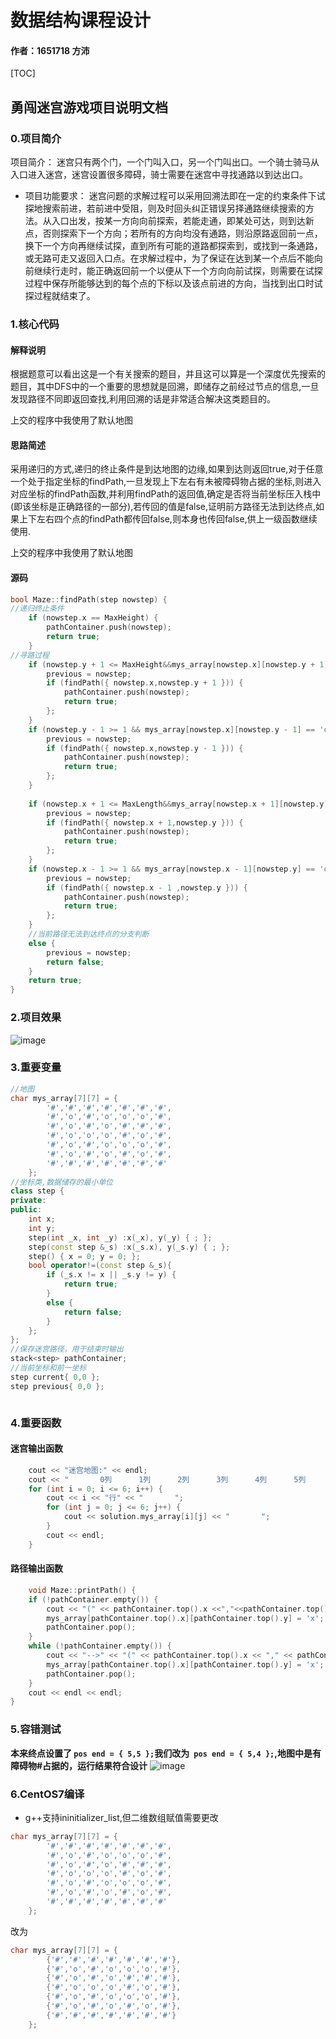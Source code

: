# 数据结构课程设计

#### 作者：1651718 方沛

[TOC]



## 勇闯迷宫游戏项目说明文档

### 0.项目简介
项目简介：
迷宫只有两个门，一个门叫入口，另一个门叫出口。一个骑士骑马从入口进入迷宫，迷宫设置很多障碍，骑士需要在迷宫中寻找通路以到达出口。

- 项目功能要求：
迷宫问题的求解过程可以采用回溯法即在一定的约束条件下试探地搜索前进，若前进中受阻，则及时回头纠正错误另择通路继续搜索的方法。从入口出发，按某一方向向前探索，若能走通，即某处可达，则到达新点，否则探索下一个方向；若所有的方向均没有通路，则沿原路返回前一点，换下一个方向再继续试探，直到所有可能的道路都探索到，或找到一条通路，或无路可走又返回入口点。在求解过程中，为了保证在达到某一个点后不能向前继续行走时，能正确返回前一个以便从下一个方向向前试探，则需要在试探过程中保存所能够达到的每个点的下标以及该点前进的方向，当找到出口时试探过程就结束了。



### 1.核心代码
#### 解释说明
根据题意可以看出这是一个有关搜索的题目，并且这可以算是一个深度优先搜索的题目，其中DFS中的一个重要的思想就是回溯，即储存之前经过节点的信息,一旦发现路径不同即返回查找,利用回溯的话是非常适合解决这类题目的。

上交的程序中我使用了默认地图
#### 思路简述
采用递归的方式,递归的终止条件是到达地图的边缘,如果到达则返回true,对于任意一个处于指定坐标的findPath,一旦发现上下左右有未被障碍物占据的坐标,则进入对应坐标的findPath函数,并利用findPath的返回值,确定是否将当前坐标压入栈中(即该坐标是正确路径的一部分),若传回的值是false,证明前方路径无法到达终点,如果上下左右四个点的findPath都传回false,则本身也传回false,供上一级函数继续使用.

上交的程序中我使用了默认地图
#### 源码
```c++
bool Maze::findPath(step nowstep) {
//递归终止条件
	if (nowstep.x == MaxHeight) {
		pathContainer.push(nowstep);
		return true;
	}
//寻路过程
	if (nowstep.y + 1 <= MaxHeight&&mys_array[nowstep.x][nowstep.y + 1] == 'o'&&previous != step{ nowstep.x ,nowstep.y + 1 }) {
		previous = nowstep;
		if (findPath({ nowstep.x,nowstep.y + 1 })) {
			pathContainer.push(nowstep);
			return true;
		};
	}
	if (nowstep.y - 1 >= 1 && mys_array[nowstep.x][nowstep.y - 1] == 'o'&&previous != step{ nowstep.x ,nowstep.y - 1 }) {
		previous = nowstep;
		if (findPath({ nowstep.x,nowstep.y - 1 })) {
			pathContainer.push(nowstep);
			return true;
		};
	}
	
	if (nowstep.x + 1 <= MaxLength&&mys_array[nowstep.x + 1][nowstep.y] == 'o'&&previous != step{ nowstep.x + 1,nowstep.y }) {
		previous = nowstep;
		if (findPath({ nowstep.x + 1,nowstep.y })) {
			pathContainer.push(nowstep);
			return true;
		};
	}
	if (nowstep.x - 1 >= 1 && mys_array[nowstep.x - 1][nowstep.y] == 'o'&&previous != step{nowstep.x-1,nowstep.y}) {
		previous = nowstep;
		if (findPath({ nowstep.x - 1 ,nowstep.y })) {
			pathContainer.push(nowstep);
			return true;
		};
	}
	//当前路径无法到达终点的分支判断
	else {
		previous = nowstep;
		return false;
	}
	return true;
}
```

### 2.项目效果
![image](./image/迷宫地图和走法图示.png)

### 3.重要变量
```c++
//地图
char mys_array[7][7] = {
		'#','#','#','#','#','#','#',
		'#','o','#','o','o','o','#',
		'#','o','#','o','#','#','#',
		'#','o','o','o','#','o','#',
		'#','o','#','o','o','o','#',
		'#','o','#','o','#','o','#',
		'#','#','#','#','#','#','#'
	};
//坐标类,数据储存的最小单位
class step {
private:
public:
	int x;
	int y;
	step(int _x, int _y) :x(_x), y(_y) { ; };
	step(const step &_s) :x(_s.x), y(_s.y) { ; };
	step() { x = 0; y = 0; };
	bool operator!=(const step &_s){
		if (_s.x != x || _s.y != y) {
			return true;
		}
		else {
			return false;
		}
	};
};
//保存迷宫路径，用于结束时输出
stack<step> pathContainer;
//当前坐标和前一坐标
step current{ 0,0 };
step previous{ 0,0 };



```
### 4.重要函数
#### 迷宫输出函数
```c++
	cout << "迷宫地图:" << endl;
	cout << "		0列		1列		2列		3列		4列		5列		6列" << endl;
	for (int i = 0; i <= 6; i++) {
		cout << i << "行" << "		";
		for (int j = 0; j <= 6; j++) {
			cout << solution.mys_array[i][j] << "		";
		}
		cout << endl;
	}
```
#### 路径输出函数
```c++
	void Maze::printPath() {
	if (!pathContainer.empty()) {
		cout << "(" << pathContainer.top().x <<","<<pathContainer.top().y << ")";
		mys_array[pathContainer.top().x][pathContainer.top().y] = 'x';
		pathContainer.pop();
	}
	while (!pathContainer.empty()) {
		cout << "-->" << "(" << pathContainer.top().x << "," << pathContainer.top().y << ")";
		mys_array[pathContainer.top().x][pathContainer.top().y] = 'x';
		pathContainer.pop();
	}
	cout << endl << endl;
}
```

### 5.容错测试
**本来终点设置了 `pos end = { 5,5 };`我们改为` pos end = { 5,4 };`,地图中是有障碍物#占据的，运行结果符合设计**
![image](./image/1.png)

### 6.CentOS7编译
- g++支持ininitializer_list,但二维数组赋值需要更改
```c++
char mys_array[7][7] = {
		'#','#','#','#','#','#','#',
		'#','o','#','o','o','o','#',
		'#','o','#','o','#','#','#',
		'#','o','o','o','#','o','#',
		'#','o','#','o','o','o','#',
		'#','o','#','o','#','o','#',
		'#','#','#','#','#','#','#'
	};
```
改为
```c++
char mys_array[7][7] = {
		{'#','#','#','#','#','#','#'},
		{'#','o','#','o','o','o','#'},
		{'#','o','#','o','#','#','#'},
		{'#','o','o','o','#','o','#'},
		{'#','o','#','o','o','o','#'},
		{'#','o','#','o','#','o','#'},
		{'#','#','#','#','#','#','#'}
	};
```